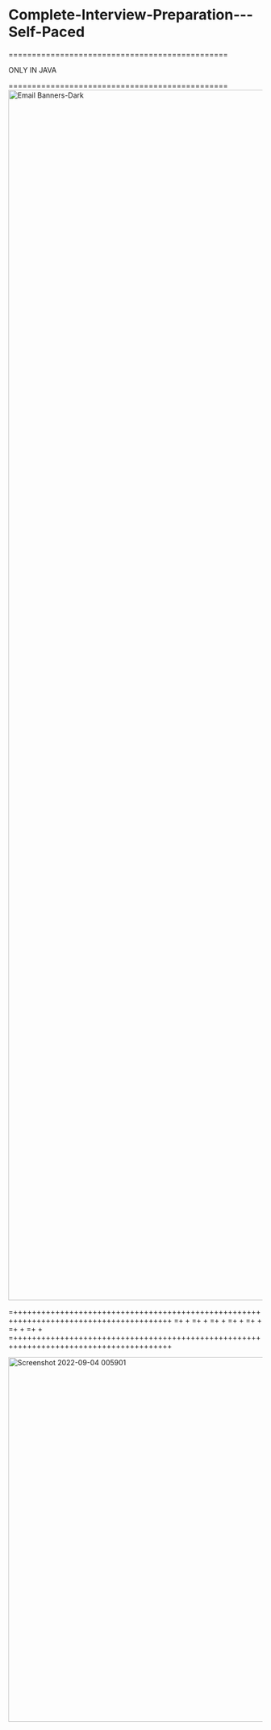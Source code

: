 # Complete-Interview-Preparation---Self-Paced

===============================================


ONLY IN JAVA

===============================================
<img width="2400" alt="Email Banners-Dark" src="https://user-images.githubusercontent.com/54686214/196030556-ced9a9dd-d76e-46fa-9d81-9101d0d93f83.png">


=++++++++++++++++++++++++++++++++++++++++++++++++++++++++++++++++++++++++++++++++++++++++
=+                                                                                      +
=+                                                                                      +
=+                                                                                      +
=+                                                                                      +
=+                                                                                      +
=+                                                                                      +
=+                                                                                      +
=++++++++++++++++++++++++++++++++++++++++++++++++++++++++++++++++++++++++++++++++++++++++



<img width="723" alt="Screenshot 2022-09-04 005901" src="https://user-images.githubusercontent.com/83489094/188285270-0743fb9a-3014-4c26-a902-31eaac85b6c7.png">
